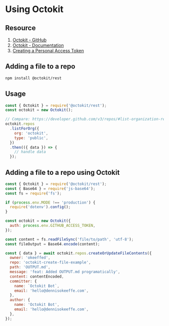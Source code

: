 # Using Octokit

## Resource

1. [Octokit - GitHub](https://github.com/octokit/rest.js/)
2. [Octokit - Documentation](https://octokit.github.io/rest.js/)
3. [Creating a Personal Access Token](https://help.github.com/en/github/authenticating-to-github/creating-a-personal-access-token-for-the-command-line)

## Adding a file to a repo

```bash
npm install @octokit/rest
```

## Usage

```javascript
const { Octokit } = require('@octokit/rest');
const octokit = new Octokit();

// Compare: https://developer.github.com/v3/repos/#list-organization-repositories
octokit.repos
  .listForOrg({
    org: 'octokit',
    type: 'public',
  })
  .then(({ data }) => {
    // handle data
  });
```

## Adding a file to a repo using Octokit

```javascript
const { Octokit } = require('@octokit/rest');
const { Base64 } = require('js-base64');
const fs = require('fs');

if (process.env.MODE !== 'production') {
  require('dotenv').config();
}

const octokit = new Octokit({
  auth: process.env.GITHUB_ACCESS_TOKEN,
});

const content = fs.readFileSync('file/to/path', 'utf-8');
const fileOutput = Base64.encode(content);

const { data } = await octokit.repos.createOrUpdateFileContents({
  owner: 'okeeffed',
  repo: 'octokit-create-file-example',
  path: 'OUTPUT.md',
  message: 'feat: Added OUTPUT.md programatically',
  content: contentEncoded,
  committer: {
    name: `Octokit Bot`,
    email: 'hello@dennisokeeffe.com',
  },
  author: {
    name: 'Octokit Bot',
    email: 'hello@dennisokeeffe.com',
  },
});
```
